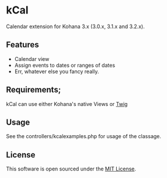 # kCal

Calendar extension for Kohana 3.x (3.0.x, 3.1.x and 3.2.x).

## Features

- Calendar view
- Assign events to dates or ranges of dates
- Err, whatever else you fancy really.

## Requirements;

kCal can use either Kohana's native Views or [Twig](https://github.com/alexgisby/kohana-twig)

## Usage

See the controllers/kcalexamples.php for usage of the classage.

## License

This software is open sourced under the [MIT License](http://en.wikipedia.org/wiki/MIT_license).
